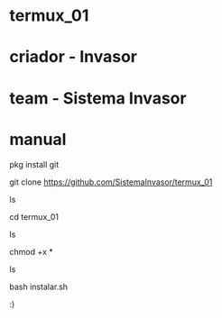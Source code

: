 # termux_01
# criador - Invasor
# team - Sistema Invasor
# manual

pkg install git

git clone https://github.com/SistemaInvasor/termux_01

ls

cd termux_01

ls

chmod +x *

ls

bash instalar.sh

:)
